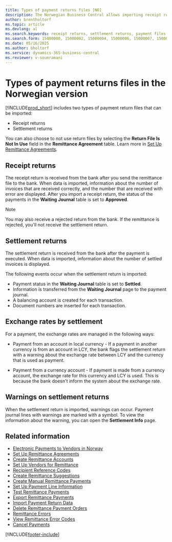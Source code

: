 ```yaml
---
title: Types of payment returns files [NO]
description: The Norwegian Business Central allows importing receipt returns and settlement returns payment files.
author: brentholtorf
ms.topic: article
ms.devlang: al
ms.search.keywords: receipt returns, settlement returns, payment files types, payment files, Norwegian version
ms.search.form: 15000000, 15000002, 15000004, 15000006, 15000007, 15000010
ms.date: 05/16/2025
ms.author: bholtorf
ms.service: dynamics-365-business-central
ms.reviewer: v-soumramani
---
```


# Types of payment returns files in the Norwegian version

[!INCLUDE[prod_short](../../includes/prod_short.md)] includes two types of payment return files that can be imported:  

- Receipt returns  
- Settlement returns  

You can also choose to not use return files by selecting the **Return File Is Not In Use** field in the **Remittance Agreement** table. Learn more in [Set Up Remittance Agreements](how-to-set-up-remittance-agreements.md).  

## Receipt returns

The receipt return is received from the bank after you send the remittance file to the bank. When data is imported, information about the number of invoices that are received correctly, and the number that are received with error are displayed. After you import a receipt return, the status of the payments in the **Waiting Journal** table is set to **Approved**.  

> [!NOTE]  
> You may also receive a rejected return from the bank. If the remittance is rejected, you'll not receive the settlement return.  

## Settlement returns

The settlement return is received from the bank after the payment is executed. When data is imported, information about the number of settled invoices is displayed.  

The following events occur when the settlement return is imported:  

- Payment status in the **Waiting Journal** table is set to **Settled**.  
- Information is transferred from the **Waiting Journal** page to the payment journal.  
- A balancing account is created for each transaction.  
- Document numbers are inserted for each transaction.  

## Exchange rates by settlement

For a payment, the exchange rates are managed in the following ways:  

- Payment from an account in local currency - If a payment in another currency is from an account in LCY, the bank flags the settlement return with a warning about the exchange rate between LCY and the currency that is used as payment.  

- Payment from a currency account - If payment is made from a currency account, the exchange rate for this currency and LCY is used. This is because the bank doesn't inform the system about the exchange rate.  

## Warnings on settlement returns

When the settlement return is imported, warnings can occur. Payment journal lines with warnings are marked with a symbol. To view the information about the warning, you can open the **Settlement Info** page.  

## Related information

- [Electronic Payments to Vendors in Norway](electronic-payments-to-vendors-in-norway.md)
- [Set Up Remittance Agreements](how-to-set-up-remittance-agreements.md)
- [Create Remittance Accounts](how-to-create-remittance-accounts.md)
- [Set Up Vendors for Remittance](how-to-set-up-vendors-for-remittance.md)
- [Recipient Reference Codes](recipient-reference-codes.md)
- [Create Remittance Suggestions](how-to-create-remittance-suggestions.md)
- [Create Manual Remittance Payments](how-to-create-manual-remittance-payments.md)
- [Set Up Payment Line Information](how-to-set-up-payment-line-information.md)
- [Test Remittance Payments](how-to-test-remittance-payments.md)
- [Export Remittance Payments](how-to-export-remittance-payments.md)
- [Import Payment Return Data](how-to-import-payment-return-data.md)
- [Delete Remittance Payment Orders](how-to-delete-remittance-payment-orders.md)
- [Remittance Errors](remittance-errors.md)
- [View Remittance Error Codes](how-to-view-remittance-error-codes.md)
- [Cancel Payments](how-to-cancel-payments.md)

[!INCLUDE[footer-include](../../includes/footer-banner.md)]
